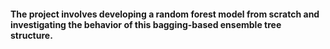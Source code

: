 #### The project involves developing a random forest model from scratch and investigating the behavior of this bagging-based ensemble tree structure.
